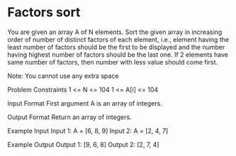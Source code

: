 # Factors sort


You are given an array A of N elements. Sort the given array in increasing order of number of distinct factors of each element, i.e., element having the least number of factors should be the first to be displayed and the number having highest number of factors should be the last one. If 2 elements have same number of factors, then number with less value should come first.

Note: You cannot use any extra space


Problem Constraints
1 <= N <= 104
1 <= A[i] <= 104


Input Format
First argument A is an array of integers.


Output Format
Return an array of integers.


Example Input
Input 1:
A = [6, 8, 9]
Input 2:
A = [2, 4, 7]


Example Output
Output 1:
[9, 6, 8]
Output 2:
[2, 7, 4]